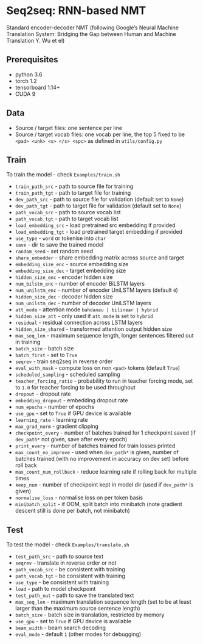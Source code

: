 # Seq2seq: RNN-based NMT

Standard encoder-decoder NMT (following Google’s Neural Machine Translation System: Bridging the Gap between Human and Machine Translation Y. Wu et el)

## Prerequisites

- python 3.6
- torch 1.2
- tensorboard 1.14+
- CUDA 9

## Data

- Source / target files: one sentence per line
- Source / target vocab files: one vocab per line, the top 5 fixed to be
`<pad> <unk> <s> </s> <spc>` as defined in `utils/config.py`

## Train

To train the model - check `Examples/train.sh`

- `train_path_src` - path to source file for training
- `train_path_tgt` - path to target file for training
- `dev_path_src` - path to source file for validation (default set to `None`)
- `dev_path_tgt` - path to target file for validation (default set to `None`)
- `path_vocab_src` - path to source vocab list
- `path_vocab_tgt` - path to target vocab list
- `load_embedding_src` - load pretrained src embedding if provided
- `load_embedding_tgt` - load pretrained target embedding if provided
- `use_type` - `word` or tokenise into `char`
- `save` - dir to save the trained model
- `random_seed` - set random seed
- `share_embedder` - share embedding matrix across source and target
- `embedding_size_enc` - source embedding size
- `embedding_size_dec` - target embedding size
- `hidden_size_enc` - encoder hidden size
- `num_bilstm_enc` - number of encoder BiLSTM layers
- `num_unilstm_enc` - number of encoder UniLSTM layers (default `0`)
- `hidden_size_dec` - decoder hidden size
- `num_unilstm_dec` - number of decoder UniLSTM layers
- `att_mode` - attention mode `bahdanau | bilinear | hybrid `
- `hidden_size_att` - only used if `att_mode` is set to `hybrid`
- `residual` - residual connection across LSTM layers
- `hidden_size_shared` - transformed attention output hidden size
- `max_seq_len` - maximum sequence length, longer sentences filtered out in training
- `batch_size` - batch size
- `batch_first` - set to `True`
- `seqrev` - train seq2seq in reverse order
- `eval_with_mask` - compute loss on non `<pad>` tokens (default `True`)
- `scheduled_sampling` - scheduled sampling
- `teacher_forcing_ratio` - probability to run in teacher forcing mode, set to `1.0` for teacher forcing to be used throughout
- `dropout` - dropout rate
- `embedding_dropout` - embedding dropout rate
- `num_epochs` - number of epochs
- `use_gpu` - set to `True` if GPU device is available
- `learning_rate` - learning rate
- `max_grad_norm` - gradient clipping
- `checkpoint_every` - number of batches trained for 1 checkpoint saved (if `dev_path*` not given, save after every epoch)
- `print_every` - number of batches trained for train losses printed
- `max_count_no_improve` - used when `dev_path*` is given, number of batches  trained (with no improvement in accuracy on dev set) before roll back
- `max_count_num_rollback` - reduce learning rate if rolling back for multiple times
- `keep_num` - number of checkpoint kept in model dir (used if `dev_path*` is given)
- `normalise_loss` - normalise loss on per token basis
- `minibatch_split` - if OOM, split batch into minibatch (note gradient descent still is done per batch, not minibatch)

## Test

To test the model - check `Examples/translate.sh`

- `test_path_src` - path to source text
- `seqrev` - translate in reverse order or not
- `path_vocab_src` - be consistent with training
- `path_vocab_tgt` - be consistent with training
- `use_type` - be consistent with training
- `load` - path to model checkpoint
- `test_path_out` - path to save the translated text
- `max_seq_len` - maximum translation sequence length (set to be at least larger than the maximum source sentence length)
- `batch_size` - batch size in translation, restricted by memory
- `use_gpu` - set to `True` if GPU device is available
- `beam_width` - beam search decoding
- `eval_mode` - default `1` (other modes for debugging)
